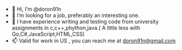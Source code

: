 - 👋 Hi, I’m @doron91n
- 👀 I’m looking for a job, preferably an interesting one.
- 🌱 I have experience writing and testing code from university assignments in c,c++,phython,java.( A little less with Go,C#,JavaScript,HTML,CSS) 
- 📫 Valid for work in US , you can reach me at doron91n@gmail.com

<!---
doron91n/doron91n is a ✨ special ✨ repository because its `README.md` (this file) appears on your GitHub profile.
You can click the Preview link to take a look at your changes.
--->
